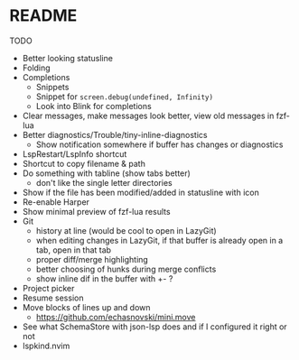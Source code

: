 # README

TODO

- Better looking statusline
- Folding
- Completions
  - Snippets
  - Snippet for `screen.debug(undefined, Infinity)`
  - Look into Blink for completions
- Clear messages, make messages look better, view old messages in fzf-lua
- Better diagnostics/Trouble/tiny-inline-diagnostics
  - Show notification somewhere if buffer has changes or diagnostics
- LspRestart/LspInfo shortcut
- Shortcut to copy filename & path
- Do something with tabline (show tabs better)
  - don't like the single letter directories
- Show if the file has been modified/added in statusline with icon
- Re-enable Harper
- Show minimal preview of fzf-lua results
- Git
  - history at line (would be cool to open in LazyGit)
  - when editing changes in LazyGit, if that buffer is already open in a tab, open in that tab
  - proper diff/merge highlighting
  - better choosing of hunks during merge conflicts
  - show inline dif in the buffer with +- ?
- Project picker
- Resume session
- Move blocks of lines up and down
  - <https://github.com/echasnovski/mini.move>
- See what SchemaStore with json-lsp does and if I configured it right or not
- lspkind.nvim
